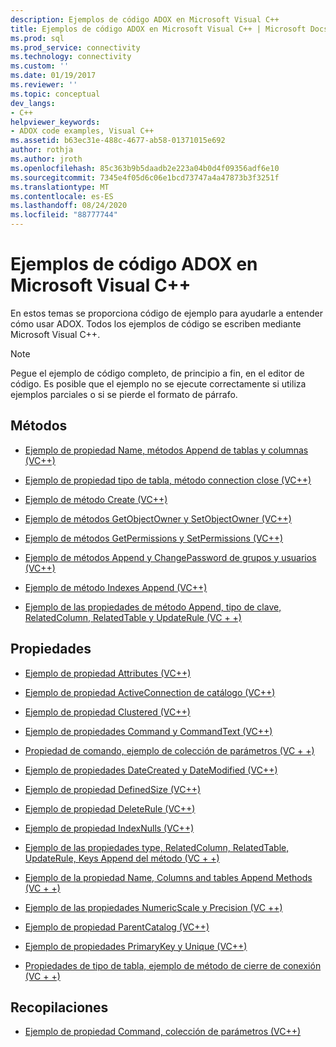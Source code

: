 ```yaml
---
description: Ejemplos de código ADOX en Microsoft Visual C++
title: Ejemplos de código ADOX en Microsoft Visual C++ | Microsoft Docs
ms.prod: sql
ms.prod_service: connectivity
ms.technology: connectivity
ms.custom: ''
ms.date: 01/19/2017
ms.reviewer: ''
ms.topic: conceptual
dev_langs:
- C++
helpviewer_keywords:
- ADOX code examples, Visual C++
ms.assetid: b63ec31e-488c-4677-ab58-01371015e692
author: rothja
ms.author: jroth
ms.openlocfilehash: 85c363b9b5daadb2e223a04b0d4f09356adf6e10
ms.sourcegitcommit: 7345e4f05d6c06e1bcd73747a4a47873b3f3251f
ms.translationtype: MT
ms.contentlocale: es-ES
ms.lasthandoff: 08/24/2020
ms.locfileid: "88777744"
---
```

# <a name="adox-code-examples-in-microsoft-visual-c"></a>Ejemplos de código ADOX en Microsoft Visual C++
En estos temas se proporciona código de ejemplo para ayudarle a entender cómo usar ADOX. Todos los ejemplos de código se escriben mediante Microsoft Visual C++.  
  
> [!NOTE]
>  Pegue el ejemplo de código completo, de principio a fin, en el editor de código. Es posible que el ejemplo no se ejecute correctamente si utiliza ejemplos parciales o si se pierde el formato de párrafo.  
  
## <a name="methods"></a>Métodos  
  
-   [Ejemplo de propiedad Name, métodos Append de tablas y columnas (VC++)](./columns-and-tables-append-methods-name-property-example-vc.md)  
  
-   [Ejemplo de propiedad tipo de tabla, método connection close (VC++)](./connection-close-method-table-type-property-example-vc.md)  
  
-   [Ejemplo de método Create (VC++)](./create-method-example-vc.md)  
  
-   [Ejemplo de métodos GetObjectOwner y SetObjectOwner (VC++)](./getobjectowner-and-setobjectowner-methods-example-vc.md)  
  
-   [Ejemplo de métodos GetPermissions y SetPermissions (VC++)](./getpermissions-and-setpermissions-methods-example-vc.md)  
  
-   [Ejemplo de métodos Append y ChangePassword de grupos y usuarios (VC++)](./groups-and-users-append-changepassword-methods-example-vc.md)  
  
-   [Ejemplo de método Indexes Append (VC++)](./indexes-append-method-example-vc.md)  
  
-   [Ejemplo de las propiedades de método Append, tipo de clave, RelatedColumn, RelatedTable y UpdateRule (VC + +)](./keys-append-method-key-type-relatedcolumn-relatedtable-example-vc.md)  
  
## <a name="properties"></a>Propiedades  
  
-   [Ejemplo de propiedad Attributes (VC++)](./attributes-property-example-vc.md)  
  
-   [Ejemplo de propiedad ActiveConnection de catálogo (VC++)](./catalog-activeconnection-property-example-vc.md)  
  
-   [Ejemplo de propiedad Clustered (VC++)](./clustered-property-example-vc.md)  
  
-   [Ejemplo de propiedades Command y CommandText (VC++)](./command-and-commandtext-properties-example-vc.md)  
  
-   [Propiedad de comando, ejemplo de colección de parámetros (VC + +)](./parameters-collection-command-property-example-vc.md)  
  
-   [Ejemplo de propiedades DateCreated y DateModified (VC++)](./datecreated-and-datemodified-properties-example-vc.md)  
  
-   [Ejemplo de propiedad DefinedSize (VC++)](./definedsize-property-example-vc.md)  
  
-   [Ejemplo de propiedad DeleteRule (VC++)](./deleterule-property-example-vc.md)  
  
-   [Ejemplo de propiedad IndexNulls (VC++)](./indexnulls-property-example-vc.md)  
  
-   [Ejemplo de las propiedades type, RelatedColumn, RelatedTable, UpdateRule, Keys Append del método (VC + +)](./keys-append-method-key-type-relatedcolumn-relatedtable-example-vc.md)  
  
-   [Ejemplo de la propiedad Name, Columns and tables Append Methods (VC + +)](./columns-and-tables-append-methods-name-property-example-vc.md)  
  
-   [Ejemplo de las propiedades NumericScale y Precision (VC ++)](./numericscale-and-precision-properties-of-the-column-object-example-vc.md)  
  
-   [Ejemplo de propiedad ParentCatalog (VC++)](./parentcatalog-property-example-vc.md)  
  
-   [Ejemplo de propiedades PrimaryKey y Unique (VC++)](./primarykey-and-unique-properties-example-vc.md)  
  
-   [Propiedades de tipo de tabla, ejemplo de método de cierre de conexión (VC + +)](./connection-close-method-table-type-property-example-vc.md)  
  
## <a name="collections"></a>Recopilaciones  
  
-   [Ejemplo de propiedad Command, colección de parámetros (VC++)](./parameters-collection-command-property-example-vc.md)